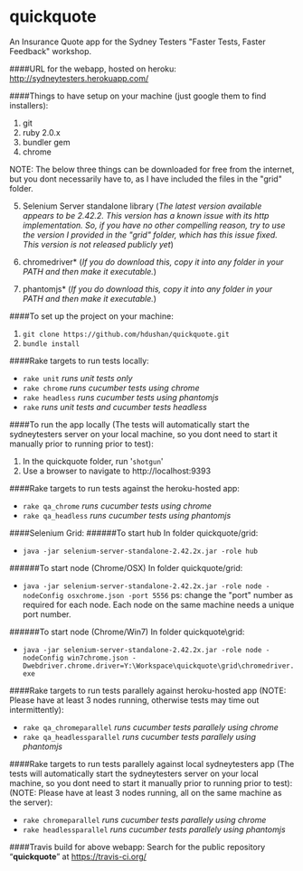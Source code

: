 quickquote
==========

An Insurance Quote app for the Sydney Testers "Faster Tests, Faster Feedback" workshop.

####URL for the webapp, hosted on heroku: 
http://sydneytesters.herokuapp.com/

####Things to have setup on your machine 
(just google them to find installers):

1. git
2. ruby 2.0.x
3. bundler gem
4. chrome

NOTE: The below three things can be downloaded for free from the internet, but you dont necessarily have to, as I have included the files in the "grid" folder.

5. Selenium Server standalone library
(*The latest version available appears to be 2.42.2. This version has a known issue with its http implementation. So, if you have no other compelling reason, try to use the version I provided in the "grid" folder, which has this issue fixed. This version is not released publicly yet*)

6. chromedriver*
(*If you do download this, copy it into any folder in your PATH and then make it executable.*)

7. phantomjs*
(*If you do download this, copy it into any folder in your PATH and then make it executable.*)


####To set up the project on your machine:
1. `git clone https://github.com/hdushan/quickquote.git`
2. `bundle install`

####Rake targets to run tests locally:
- `rake unit` *runs unit tests only*
- `rake chrome` *runs cucumber tests using chrome*
- `rake headless` *runs cucumber tests using phantomjs*
- `rake` *runs unit tests and cucumber tests headless*

####To run the app locally (The tests will automatically start the sydneytesters server on your local machine, so you dont need to start it manually prior to running prior to test):
1. In the quickquote folder, run '`shotgun`'
2. Use a browser to navigate to 
http://localhost:9393

####Rake targets to run tests against the heroku-hosted app:
- `rake qa_chrome` *runs cucumber tests using chrome*
- `rake qa_headless` *runs cucumber tests using phantomjs*

####Selenium Grid:
######To start hub
In folder quickquote/grid:
- `java -jar selenium-server-standalone-2.42.2x.jar -role hub`

######To start node (Chrome/OSX)
In folder quickquote/grid:
- `java -jar selenium-server-standalone-2.42.2x.jar -role node -nodeConfig osxchrome.json -port 5556`
ps: change the "port" number as required for each node. Each node on the same machine needs a unique port number.

######To start node (Chrome/Win7)
In folder quickquote\grid:
- `java -jar selenium-server-standalone-2.42.2x.jar -role node -nodeConfig win7chrome.json -Dwebdriver.chrome.driver=Y:\Workspace\quickquote\grid\chromedriver.exe`

####Rake targets to run tests parallely against heroku-hosted app 
(NOTE: Please have at least 3 nodes running, otherwise tests may time out intermittently):
- `rake qa_chromeparallel` *runs cucumber tests parallely using chrome*
- `rake qa_headlessparallel` *runs cucumber tests parallely using phantomjs*

####Rake targets to run tests parallely against local sydneytesters app (The tests will automatically start the sydneytesters server on your local machine, so you dont need to start it manually prior to running prior to test):
(NOTE: Please have at least 3 nodes running, all on the same machine as the server):
- `rake chromeparallel` *runs cucumber tests parallely using chrome*
- `rake headlessparallel` *runs cucumber tests parallely using phantomjs*

####Travis build for above webapp:
Search for the public repository “**quickquote**” at 
https://travis-ci.org/